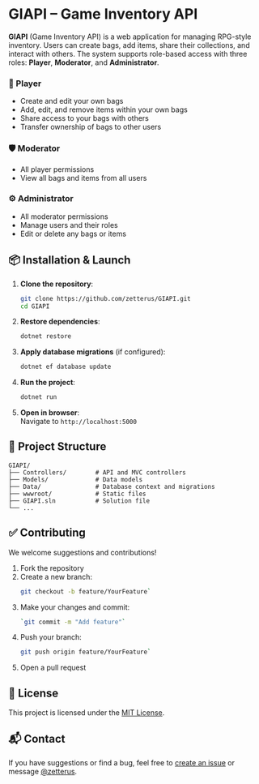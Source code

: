 # GIAPI – Game Inventory API

**GIAPI** (Game Inventory API) is a web application for managing RPG-style inventory. Users can create bags, add items, share their collections, and interact with others. The system supports role-based access with three roles: **Player**, **Moderator**, and **Administrator**.

### 👤 Player

- Create and edit your own bags
- Add, edit, and remove items within your own bags
- Share access to your bags with others
- Transfer ownership of bags to other users

### 🛡️ Moderator

- All player permissions
- View all bags and items from all users

### ⚙️ Administrator

- All moderator permissions
- Manage users and their roles
- Edit or delete any bags or items

## 📦 Installation & Launch

1. **Clone the repository**:
   ```bash
   git clone https://github.com/zetterus/GIAPI.git
   cd GIAPI
   ```

2. **Restore dependencies**:
   ```bash
   dotnet restore
   ```

3. **Apply database migrations** (if configured):
   ```bash
   dotnet ef database update
   ```

4. **Run the project**:
   ```bash
   dotnet run
   ```

5. **Open in browser**:  
   Navigate to `http://localhost:5000`

## 📁 Project Structure

```
GIAPI/
├── Controllers/        # API and MVC controllers
├── Models/             # Data models
├── Data/               # Database context and migrations
├── wwwroot/            # Static files
├── GIAPI.sln           # Solution file
└── ...
```

## ✅ Contributing

We welcome suggestions and contributions!

1. Fork the repository  
2. Create a new branch:
    ```bash  
    git checkout -b feature/YourFeature`  
4. Make your changes and commit:
    ```bash
    `git commit -m "Add feature"`  
6. Push your branch:
    ```bash
    git push origin feature/YourFeature`  
8. Open a pull request

## 📄 License

This project is licensed under the [MIT License](https://opensource.org/licenses/MIT).

## 📬 Contact

If you have suggestions or find a bug, feel free to [create an issue](https://github.com/zetterus/GIAPI/issues) or message [@zetterus](https://github.com/zetterus).
